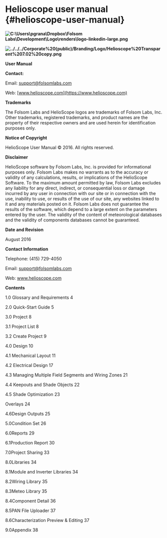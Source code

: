 # Helioscope user manual {#helioscope-user-manual}

**![C:\Users\pgrana\Dropbox\Folsom Labs\Development\Logo\renders\logo-linkedin-large.png](export/assets/cuserspgranadropboxfolsom_labs.png)**

**![../../../Corporate%20(public)/Branding/Logo/Helioscope%20Transparent%207.02%20copy.png](export/assets/corporate20publicbrand.png)**

**User Manual**

**Contact:**

Email: support@folsomlabs.com

Web: [www.helioscope.com](https://www.helioscope.com)

**Trademarks**

The Folsom Labs and HelioScope logos are trademarks of Folsom Labs, Inc. Other trademarks, registered trademarks, and product names are the property of their respective owners and are used herein for identification purposes only.

**Notice of Copyright**

HelioScope User Manual © 2016\. All rights reserved.

**Disclaimer**

HelioScope software by Folsom Labs, Inc. is provided for informational purposes only. Folsom Labs makes no warrants as to the accuracy or validity of any calculations, results, or implications of the HelioScope Software. To the maximum amount permitted by law, Folsom Labs excludes any liability for any direct, indirect, or consequential loss or damage incurred by any user in connection with our site or in connection with the use, inability to use, or results of the use of our site, any websites linked to it and any materials posted on it. Folsom Labs does not guarantee the results of the software, which depend to a large extent on the parameters entered by the user. The validity of the content of meteorological databases and the validity of components databases cannot be guaranteed.

**Date and Revision**

August 2016

**Contact Information**

Telephone: (415) 729-4050

Email: support@folsomlabs.com

Web: www.helioscope.com

**Contents**

1.0 Glossary and Requirements 4

2.0 Quick-Start Guide 5

3.0 Project 8

3.1 Project List 8

3.2 Create Project 9

4.0 Design 10

4.1 Mechanical Layout 11

4.2 Electrical Design 17

4.3 Managing Multiple Field Segments and Wiring Zones 21

4.4 Keepouts and Shade Objects 22

4.5 Shade Optimization 23

Overlays 24

4.6Design Outputs 25

5.0Condition Set 26

6.0Reports 29

6.1Production Report 30

7.0Project Sharing 33

8.0Libraries 34

8.1Module and Inverter Libraries 34

8.2Wiring Library 35

8.3Meteo Library 35

8.4Component Detail 36

8.5PAN File Uploader 37

8.6Characterization Preview &amp; Editing 37

9.0Appendix 38